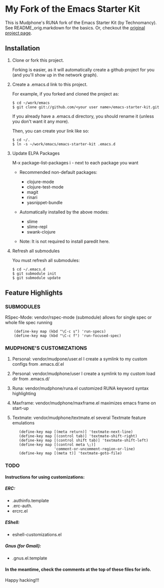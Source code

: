 # My Fork of the Emacs Starter Kit

This is Mudphone's RUNA fork of the Emacs Starter Kit (by Technomancy).
See README_orig.markdown for the basics.  Or, checkout the
  [original project page](http://github.com/technomancy/emacs-starter-kit
  "Technomancy's Emacs Starter Kit on Github").


## Installation

1. Clone or fork this project.

   Forking is easier, as it will automatically create a github project for you
   (and you'll show up in the network graph).


2. Create a .emacs.d link to this project.

   For example, if you forked and cloned the project as:

       $ cd ~/work/emacs
       $ git clone git://github.com/<your user name>/emacs-starter-kit.git

   If you already have a .emacs.d directory, you should rename it
   (unless you don't want it any more).

   Then, you can create your link like so:

       $ cd ~/.
       $ ln -s ~/work/emacs/emacs-starter-kit .emacs.d


3. Update ELPA Packages

   M-x package-list-packages
   i - next to each package you want

   * Recommended non-default packages:
     - clojure-mode
     - clojure-test-mode
     - magit
     - rinari
     - yasnippet-bundle

   * Automatically installed by the above modes:
     - slime
     - slime-repl
     - swank-clojure

   * Note: It is not required to install paredit here.


4. Refresh all submodules

   You must refresh all submodules:

       $ cd ~/.emacs.d
       $ git submodule init
       $ git submodule update


## Feature Highlights

### SUBMODULES

RSpec-Mode: vendor/rspec-mode (submodule)
allows for single spec or whole file spec running

        (define-key map (kbd "\C-c s") 'run-specs)
        (define-key map (kbd "\C-c f") 'run-focused-spec)

### MUDPHONE'S CUSTOMIZATIONS

1. Personal: vendor/mudpone/user.el
   I create a symlink to my custom configs from .emacs.d/<username>.el

2. Personal: vendor/mudphone/user
   I create a symlink to my custom load dir from .emacs.d/<username>

3. Runa: vendor/mudphone/runa.el
   customized RUNA keyword syntax highlighting

4. Maxframe: vendor/mudphone/maxframe.el
   maximizes emacs frame on start-up

5. Textmate: vendor/mudphone/textmate.el
   several Textmate feature emulations

          (define-key map [(meta return)] 'textmate-next-line)
          (define-key map [(control tab)] 'textmate-shift-right)
          (define-key map [(control shift tab)] 'textmate-shift-left)
          (define-key map [(control meta \;)]
                          'comment-or-uncomment-region-or-line)
          (define-key map [(meta t)] 'textmate-goto-file)

### TODO

#### Instructions for using customizations:

##### ERC:
  * .authinfo.template
  * .erc-auth.
  * ercrc.el

##### EShell:
  * eshell-customizations.el

##### Gnus (for Gmail):
  * .gnus.el.template

#### In the meantime, check the comments at the top of these files for info.


Happy hacking!!!


